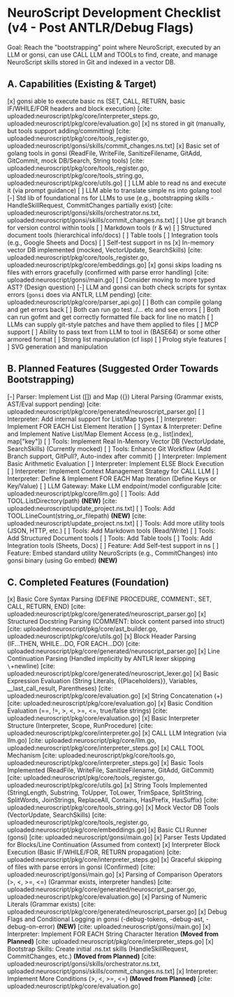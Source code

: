 # NeuroScript Development Checklist (v4 - Post ANTLR/Debug Flags)

Goal: Reach the "bootstrapping" point where NeuroScript, executed by an LLM or gonsi, can use CALL LLM and TOOLs to find, create, and manage NeuroScript skills stored in Git and indexed in a vector DB.

## A. Capabilities (Existing & Target)

[x] gonsi able to execute basic ns (SET, CALL, RETURN, basic IF/WHILE/FOR headers and block execution) [cite: uploaded:neuroscript/pkg/core/interpreter_steps.go, uploaded:neuroscript/pkg/core/evaluation.go]
[x] ns stored in git (manually, but tools support adding/committing) [cite: uploaded:neuroscript/pkg/core/tools_register.go, uploaded:neuroscript/gonsi/skills/commit_changes.ns.txt]
[x] Basic set of golang tools in gonsi (ReadFile, WriteFile, SanitizeFilename, GitAdd, GitCommit, mock DB/Search, String tools) [cite: uploaded:neuroscript/pkg/core/tools_register.go, uploaded:neuroscript/pkg/core/tools_string.go, uploaded:neuroscript/pkg/core/utils.go]
[ ] LLM able to read ns and execute it (via prompt guidance)
[ ] LLM able to translate simple ns into golang tool
[-] Std lib of foundational ns for LLMs to use (e.g., bootstrapping skills - HandleSkillRequest, CommitChanges partially exist) [cite: uploaded:neuroscript/gonsi/skills/orchestrator.ns.txt, uploaded:neuroscript/gonsi/skills/commit_changes.ns.txt]
[ ] Use git branch for version control within tools
[ ] Markdown tools (r & w)
[ ] Structured document tools (hierarchical info/docs)
[ ] Table tools
[ ] Integration tools (e.g., Google Sheets and Docs)
[ ] Self-test support in ns
[x] In-memory vector DB implemented (mocked, VectorUpdate, SearchSkills) [cite: uploaded:neuroscript/pkg/core/tools_register.go, uploaded:neuroscript/pkg/core/embeddings.go]
[x] gonsi skips loading ns files with errors gracefully (confirmed with parse error handling) [cite: uploaded:neuroscript/gonsi/main.go]
[ ] Consider moving to more typed AST? (Design question)
[-] LLM and gonsi can both check scripts for syntax errors (`gonsi` does via ANTLR, LLM pending) [cite: uploaded:neuroscript/pkg/core/parser_api.go]
[ ] Both can compile golang and get errors back
[ ] Both can run go test ./... etc and see errors
[ ] Both can run gofmt and get correctly formatted file back for line no match
[ ] LLMs can supply git-style patches and have them applied to files
[ ] MCP support
[ ] Ability to pass text from LLM to tool in (BASE64) or some other armored format
[ ] Strong list manipulation (cf lisp)
[ ] Prolog style features
[ ] SVG generation and manipulation


## B. Planned Features (Suggested Order Towards Bootstrapping)

[-] Parser: Implement List ([]) and Map ({}) Literal Parsing (Grammar exists, AST/Eval support pending) [cite: uploaded:neuroscript/pkg/core/generated/neuroscript_parser.go]
[ ] Interpreter: Add internal support for List/Map types
[ ] Interpreter: Implement FOR EACH List Element Iteration
[ ] Syntax & Interpreter: Define and Implement Native List/Map Element Access (e.g., list[index], map["key"])
[ ] Tools: Implement Real In-Memory Vector DB (VectorUpdate, SearchSkills) (Currently mocked)
[ ] Tools: Enhance Git Workflow (Add Branch support, GitPull?, Auto-index after commit)
[ ] Interpreter: Implement Basic Arithmetic Evaluation
[ ] Interpreter: Implement ELSE Block Execution
[ ] Interpreter: Implement Context Management Strategy for CALL LLM
[ ] Interpreter: Define & Implement FOR EACH Map Iteration (Define Keys or Key/Value)
[ ] LLM Gateway: Make LLM endpoint/model configurable [cite: uploaded:neuroscript/pkg/core/llm.go]
[ ] Tools: Add TOOL.ListDirectory(path) **(NEW)** [cite: uploaded:neuroscript/update_project.ns.txt]
[ ] Tools: Add TOOL.LineCount(string_or_filepath) **(NEW)** [cite: uploaded:neuroscript/update_project.ns.txt]
[ ] Tools: Add more utility tools (JSON, HTTP, etc.)
[ ] Tools: Add Markdown tools (Read/Write)
[ ] Tools: Add Structured Document tools
[ ] Tools: Add Table tools
[ ] Tools: Add Integration tools (Sheets, Docs)
[ ] Feature: Add Self-test support in ns
[ ] Feature: Embed standard utility NeuroScripts (e.g., CommitChanges) into gonsi binary (using Go embed) **(NEW)**


## C. Completed Features (Foundation)

[x] Basic Core Syntax Parsing (DEFINE PROCEDURE, COMMENT:, SET, CALL, RETURN, END) [cite: uploaded:neuroscript/pkg/core/generated/neuroscript_parser.go]
[x] Structured Docstring Parsing (COMMENT: block content parsed into struct) [cite: uploaded:neuroscript/pkg/core/ast_builder.go, uploaded:neuroscript/pkg/core/utils.go]
[x] Block Header Parsing (IF...THEN, WHILE...DO, FOR EACH...DO) [cite: uploaded:neuroscript/pkg/core/generated/neuroscript_parser.go]
[x] Line Continuation Parsing (Handled implicitly by ANTLR lexer skipping `\`+newline) [cite: uploaded:neuroscript/pkg/core/generated/neuroscript_lexer.go]
[x] Basic Expression Evaluation (String Literals, {{Placeholders}}, Variables, __last_call_result, Parentheses) [cite: uploaded:neuroscript/pkg/core/evaluation.go]
[x] String Concatenation (+) [cite: uploaded:neuroscript/pkg/core/evaluation.go]
[x] Basic Condition Evaluation (==, !=, >, <, >=, <=, true/false strings) [cite: uploaded:neuroscript/pkg/core/evaluation.go]
[x] Basic Interpreter Structure (Interpreter, Scope, RunProcedure) [cite: uploaded:neuroscript/pkg/core/interpreter.go]
[x] CALL LLM Integration (via llm.go) [cite: uploaded:neuroscript/pkg/core/llm.go, uploaded:neuroscript/pkg/core/interpreter_steps.go]
[x] CALL TOOL Mechanism [cite: uploaded:neuroscript/pkg/core/tools.go, uploaded:neuroscript/pkg/core/interpreter_steps.go]
[x] Basic Tools Implemented (ReadFile, WriteFile, SanitizeFilename, GitAdd, GitCommit) [cite: uploaded:neuroscript/pkg/core/tools_register.go, uploaded:neuroscript/pkg/core/utils.go]
[x] String Tools Implemented (StringLength, Substring, ToUpper, ToLower, TrimSpace, SplitString, SplitWords, JoinStrings, ReplaceAll, Contains, HasPrefix, HasSuffix) [cite: uploaded:neuroscript/pkg/core/tools_string.go]
[x] Mock Vector DB Tools (VectorUpdate, SearchSkills) [cite: uploaded:neuroscript/pkg/core/tools_register.go, uploaded:neuroscript/pkg/core/embeddings.go]
[x] Basic CLI Runner (gonsi) [cite: uploaded:neuroscript/gonsi/main.go]
[x] Parser Tests Updated for Blocks/Line Continuation (Assumed from context)
[x] Interpreter Block Execution (Basic IF/WHILE/FOR, RETURN propagation) [cite: uploaded:neuroscript/pkg/core/interpreter_steps.go]
[x] Graceful skipping of files with parse errors in gonsi (Confirmed) [cite: uploaded:neuroscript/gonsi/main.go]
[x] Parsing of Comparison Operators (>, <, >=, <=) (Grammar exists, interpreter handles) [cite: uploaded:neuroscript/pkg/core/generated/neuroscript_parser.go, uploaded:neuroscript/pkg/core/evaluation.go]
[x] Parsing of Numeric Literals (Grammar exists) [cite: uploaded:neuroscript/pkg/core/generated/neuroscript_parser.go]
[x] Debug Flags and Conditional Logging in gonsi (-debug-tokens, -debug-ast, -debug-on-error) **(NEW)** [cite: uploaded:neuroscript/gonsi/main.go]
[x] Interpreter: Implement FOR EACH String Character Iteration **(Moved from Planned)** [cite: uploaded:neuroscript/pkg/core/interpreter_steps.go]
[x] Bootstrap Skills: Create initial .ns.txt skills (HandleSkillRequest, CommitChanges, etc.) **(Moved from Planned)** [cite: uploaded:neuroscript/gonsi/skills/orchestrator.ns.txt, uploaded:neuroscript/gonsi/skills/commit_changes.ns.txt]
[x] Interpreter: Implement More Conditions (>, <, >=, <=) **(Moved from Planned)** [cite: uploaded:neuroscript/pkg/core/evaluation.go]